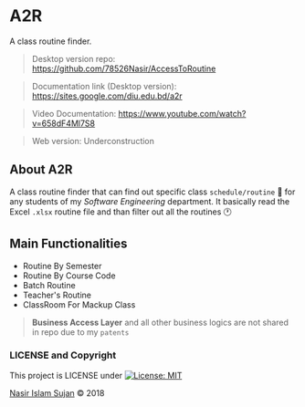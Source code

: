 # A2R
A class routine finder.

> Desktop version repo:  https://github.com/78526Nasir/AccessToRoutine

> Documentation link (Desktop version): https://sites.google.com/diu.edu.bd/a2r

> Video Documentation: https://www.youtube.com/watch?v=658dF4Ml7S8

> Web version: Underconstruction

## About A2R
A class routine finder that can find out specific class `schedule/routine` :calendar: for any students of my *Software Engineering* department.
It basically read the Excel `.xlsx` routine file and than filter out all the routines :clock1: 

## Main Functionalities
- Routine By Semester
- Routine By Course Code
- Batch Routine
- Teacher's Routine
- ClassRoom For Mackup Class

> **Business Access Layer** and all other business logics are not shared in repo due to my `patents`


### LICENSE and Copyright
This project is LICENSE under [![License: MIT](https://img.shields.io/badge/License-MIT-yellow.svg)](https://opensource.org/licenses/MIT)

<a href="https://github.com/78526Nasir">Nasir Islam Sujan</a> &copy; 2018

